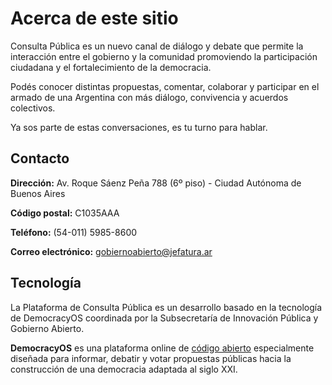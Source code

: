 # Acerca de este sitio

Consulta Pública es un nuevo canal de diálogo y debate que permite la interacción entre el gobierno y la comunidad promoviendo la participación ciudadana y el fortalecimiento de la democracia.

Podés conocer distintas propuestas, comentar, colaborar y participar en el armado de una Argentina con más diálogo, convivencia y acuerdos colectivos.

Ya sos parte de estas conversaciones, es tu turno para hablar.

## Contacto

**Dirección:** Av. Roque Sáenz Peña 788 (6º piso) - Ciudad Autónoma de Buenos Aires

**Código postal:** C1035AAA

**Teléfono:** (54-011) 5985-8600

**Correo electrónico:** [gobiernoabierto@jefatura.ar](mailto:gobiernoabierto@jefatura.gob.ar)
​
## Tecnología

La Plataforma de Consulta Pública es un desarrollo basado en la tecnología de DemocracyOS coordinada por la Subsecretaría de Innovación Pública y Gobierno Abierto.

**DemocracyOS** es una plataforma online de [código abierto](https://github.com/DemocracyOS) especialmente diseñada para informar, debatir y votar propuestas públicas hacia la construcción de una democracia adaptada al siglo XXI.
